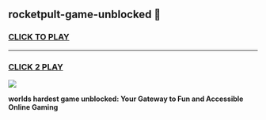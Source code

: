 
## rocketpult-game-unblocked 👋
<h3>
<a href="https://premium.freeplayer.one?title=rocketpult-game-unblocked&ref=14F">CLICK TO PLAY</a></h3>
<hr>

<h3>
<a href="https://premium.freeplayer.one?title=rocketpult-game-unblocked&ref=14F">CLICK 2 PLAY</a>
  
</h3>

<a href="https://premium.freeplayer.one?title=rocketpult-game-unblocked&ref=12F/"><img src="https://clearcache.store/games.png"></a>


**worlds hardest game unblocked: Your Gateway to Fun and Accessible Online Gaming**
